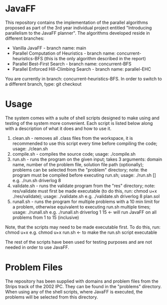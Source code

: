 # JavaFF
This repository contains the implementation of the parallel algorithms proposed as part of the 3rd year individual project entitled "Introducing parallelism to the JavaFF planner". The algorithms developed reside in different branches:

 - Vanilla JavaFF - branch name: main
 - Parallel Computation of Heuristics - branch name: concurrent-heuristics-BFS      (this is the only algorithm described in the report)
 - Parallel Best-First Search - branch name: concurrent-BFS
 - Parallel Enforced Hill-Climbing Search - branch name: parallel-EHC

You are currently in branch: concurrent-heuristics-BFS. In order to switch to a different branch, type:
    git checkout <branch-name>

# Usage
The system comes with a suite of shell scripts designed to make using and testing of the system more convenient. Each script is listed below along with a description of what it does and how to use it.

1. clean.sh - removes all .class files from the workspace, it is recommended to use this script every time before compiling the code; 
    usage: ./clean.sh
2. compile.sh - compiles the source code; 
    usage: ./compile.sh
3. run.sh - runs the program on the given input; takes 3 arguments: domain name, number of the problem file, solution file path (optionally); problems can be selected from the "problem" directory;
    note: the program must be compiled before executing run.sh; 
    usage: ./run.sh <domain-name> <problem-file-number> [<solution-file>]
            e.g. ./run.sh driverlog 8
4. validate.sh - runs the validate program from the "res" directory; note: res/validate must first be made executable (to do this, run: chmod u+x ./res/validate);
    usage: ./validate.sh <domain-name> <problem-file-number> <solution-file>
            e.g. ./validate.sh driverlog 8 plan.sol
5. runall.sh - runs the program for multiple problems with a 10 min limit for a problem, otherwise equivalent to executing run.sh multiple times;
    usage: ./runall.sh <domain-name> <first-problem-file-number> <last-problem-file-number>
            e.g. ./runall.sh driverlog 1 15     <- will run JavaFF on all problems from 1 to 15 (inclusive)

Note, that the scripts may need to be made executable first. To do this, run:
    chmod u+x <script-name>
    e.g. chmod u+x run.sh   <- to make the run.sh script executable

The rest of the scripts have been used for testing purposes and are not needed in order to use JavaFF.

# Problem Files
The repository has been supplied with domains and problem files from the Strips track of the 2002 IPC. They can be found in the "problems" directory. When using any of the shell scripts, where JavaFF is executed, the problems will be selected from this directory.
